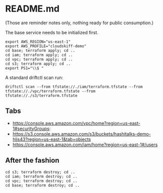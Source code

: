 # README.md

(Those are reminder notes only, nothing ready for public consumption.)

The base service needs to be initialized first.

```
export AWS_REGION="us-east-1"
export AWS_PROFILE="cloudskiff-demo"
cd base; terraform apply; cd ..
cd iam; terraform apply; cd ..
cd vpc; terraform apply; cd ..
cd s3; terraform apply; cd ..
export PS1="\\$ "
```

A standard driftctl scan run: 

```
driftctl scan --from tfstate://./iam/terraform.tfstate --from tfstate://./vpc/terraform.tfstate --from tfstate://./s3/terraform.tfstate
```

## Tabs

- https://console.aws.amazon.com/vpc/home?region=us-east-1#securityGroups:
- https://s3.console.aws.amazon.com/s3/buckets/hashitalks-demo-hljs43?region=us-east-1&tab=objects
- https://console.aws.amazon.com/iam/home?region=us-east-1#/users

## After the fashion

```
cd s3; terraform destroy; cd ..
cd iam; terraform destroy; cd ..
cd vpc; terraform destroy; cd ..
cd base; terraform destroy; cd ..
```

